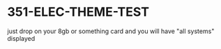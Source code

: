 # 351-ELEC-THEME-TEST
just drop on your 8gb or something card and you will have "all systems" displayed
